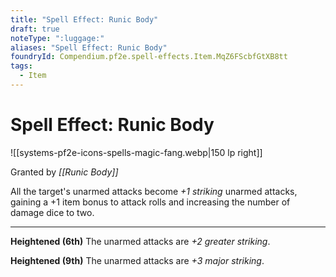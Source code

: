```yaml
---
title: "Spell Effect: Runic Body"
draft: true
noteType: ":luggage:"
aliases: "Spell Effect: Runic Body"
foundryId: Compendium.pf2e.spell-effects.Item.MqZ6FScbfGtXB8tt
tags:
  - Item
---
```


# Spell Effect: Runic Body
![[systems-pf2e-icons-spells-magic-fang.webp|150 lp right]]

Granted by _[[Runic Body]]_

All the target's unarmed attacks become _+1 striking_ unarmed attacks, gaining a +1 item bonus to attack rolls and increasing the number of damage dice to two.

* * *

**Heightened (6th)** The unarmed attacks are _+2 greater striking_.

**Heightened (9th)** The unarmed attacks are _+3 major striking_.
